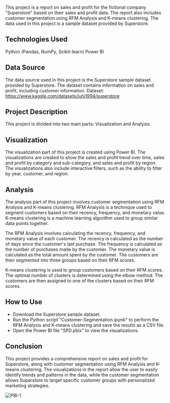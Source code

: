 This project is a report on sales and profit for the fictional company "Superstore" based on their sales and profit data. The report also includes customer segmentation using RFM Analysis and K-means clustering. The data used in this project is a sample dataset provided by Superstore.

## Technologies Used
Python (Pandas, NumPy, Scikit-learn)
Power BI
## Data Source
The data source used in this project is the Superstore sample dataset provided by Superstore. The dataset contains information on sales and profit, including customer information.
Dataset: https://www.kaggle.com/datasets/juhi1994/superstore

## Project Description
This project is divided into two main parts: Visualization and Analysis.

## Visualization
The visualization part of this project is created using Power BI. The visualizations are created to show the sales and profit trend over time, sales and profit by category and sub-category, and sales and profit by region. The visualizations also include interactive filters, such as the ability to filter by year, customer, and region.

## Analysis
The analysis part of this project involves customer segmentation using RFM Analysis and K-means clustering. RFM Analysis is a technique used to segment customers based on their recency, frequency, and monetary value. K-means clustering is a machine learning algorithm used to group similar data points together.

The RFM Analysis involves calculating the recency, frequency, and monetary value of each customer. The recency is calculated as the number of days since the customer's last purchase. The frequency is calculated as the number of purchases made by the customer. The monetary value is calculated as the total amount spent by the customer. The customers are then segmented into three groups based on their RFM scores.

K-means clustering is used to group customers based on their RFM scores. The optimal number of clusters is determined using the elbow method. The customers are then assigned to one of the clusters based on their RFM scores.

## How to Use
- Download the Superstore sample dataset.
- Run the Python script "Customer-Segmentation.ipynb" to perform the RFM Analysis and K-means clustering and save the results as a CSV file.
- Open the Power BI file "SPD.pbix" to view the visualizations.

## Conclusion
This project provides a comprehensive report on sales and profit for Superstore, along with customer segmentation using RFM Analysis and K-means clustering. The visualizations in the report allow the user to easily identify trends and patterns in the data, while the customer segmentation allows Superstore to target specific customer groups with personalized marketing strategies.

![PBI-1](https://github.com/tedhwang007/pbi/blob/main/report.png)




